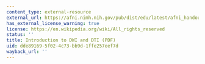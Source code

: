 ```yaml
---
content_type: external-resource
external_url: https://afni.nimh.nih.gov/pub/dist/edu/latest/afni_handouts/FATCAT_01_background_dti.pdf
has_external_license_warning: true
license: https://en.wikipedia.org/wiki/All_rights_reserved
status: ''
title: Introduction to DWI and DTI (PDF)
uid: dde89169-5f02-4c73-bb9d-1ffe257eef7d
wayback_url: ''
---
```

